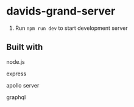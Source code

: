 # davids-grand-server


1. Run `npm run dev` to start development server

## Built with

node.js

express

apollo server

graphql